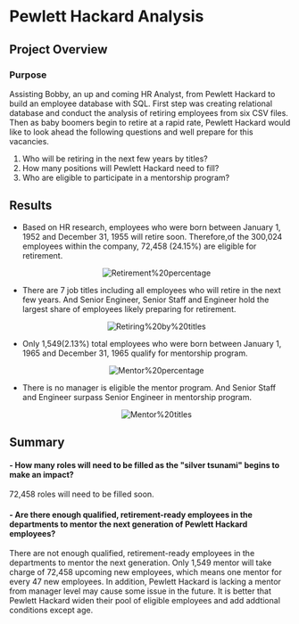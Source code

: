 # Pewlett Hackard Analysis

## Project Overview

### Purpose
Assisting Bobby, an up and coming HR Analyst, from Pewlett Hackard to build an employee database with SQL. First step was creating relational database and conduct the analysis of retiring employees from six CSV files. Then as baby boomers begin to retire at a rapid rate, Pewlett Hackard would like to look ahead the following questions and well prepare for this vacancies.
1.	Who will be retiring in the next few years by titles?
2.	How many positions will Pewlett Hackard need to fill?
3.	Who are eligible to participate in a mentorship program?

## Results
- Based on HR research, employees who were born between January 1, 1952 and December 31, 1955 will retire soon. Therefore,of the 300,024 employees within the company, 72,458 (24.15%) are eligible for retirement.
   <p align="center">
  <img src="https://github.com/Jarviniazh/Module-7-Challenge-Pewlett-Hackard-Analysis/blob/main/Resources/Retirement%20percentage.png?raw=true" alt="Retirement%20percentage"/>
   </p> 
   
- There are 7 job titles including all employees who will retire in the next few years. And Senior Engineer, Senior Staff and Engineer hold the largest share of employees likely preparing for retirement.
   <p align="center">
   <img src="https://github.com/Jarviniazh/Module-7-Challenge-Pewlett-Hackard-Analysis/blob/main/Resources/Retiring%20by%20titles.png?raw=true" alt="Retiring%20by%20titles"/>
   </p> 
   
- Only 1,549(2.13%) total employees who were born between January 1, 1965 and December 31, 1965 qualify for mentorship program.
    <p align="center">
  <img src="https://github.com/Jarviniazh/Module-7-Challenge-Pewlett-Hackard-Analysis/blob/main/Resources/Mentor%20percentage.png?raw=true" alt="Mentor%20percentage"/>
   </p> 
   
- There is no manager is eligible the mentor program. And Senior Staff and Engineer surpass Senior Engineer in mentorship program. 
   <p align="center">
  <img src="https://github.com/Jarviniazh/Module-7-Challenge-Pewlett-Hackard-Analysis/blob/main/Resources/Mentor%20titles.png?raw=true" alt="Mentor%20titles"/>
   </p> 

## Summary
#### - How many roles will need to be filled as the "silver tsunami" begins to make an impact?
72,458 roles will need to be filled soon.

#### - Are there enough qualified, retirement-ready employees in the departments to mentor the next generation of Pewlett Hackard employees?
There are not enough qualified, retirement-ready employees in the departments to mentor the next generation. Only 1,549 mentor will take charge of 72,458 upcoming new employees, which means one mentor for every 47 new employees. In addition, Pewlett Hackard is lacking a mentor from manager level may cause some issue in the future. It is better that Pewlett Hackard widen their pool of eligible employees and add addtional conditions except age. 
